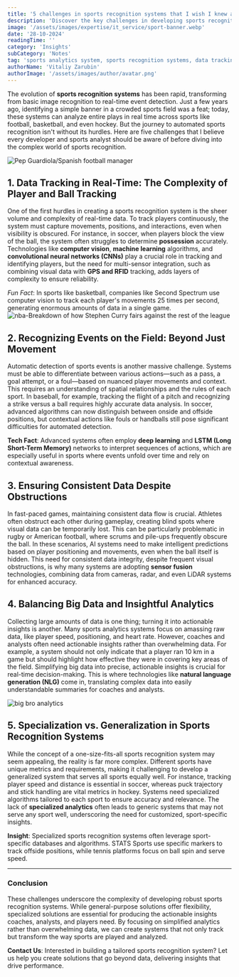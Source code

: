 ```yaml
---
title: '5 challenges in sports recognition systems that I wish I knew about before I started'
description: 'Discover the key challenges in developing sports recognition systems, from data tracking and event detection to automated decision-making for real-time analysis.'
image: '/assets/images/expertise/it_service/sport-banner.webp'
date: '28-10-2024'
readingTime: ''
category: 'Insights'
subCategory: 'Notes'
tag: 'sports analytics system, sports recognition systems, data tracking, Analytics, Sports, AI'
authorName: 'Vitaliy Zarubin'
authorImage: '/assets/images/author/avatar.png'
---
```


The evolution of **sports recognition systems** has been rapid, transforming from basic image recognition to real-time event detection. Just a few years ago, identifying a simple banner in a crowded sports field was a feat; today, these systems can analyze entire plays in real time across sports like football, basketball, and even hockey. But the journey to automated sports recognition isn't without its hurdles. Here are five challenges that I believe every developer and sports analyst should be aware of before diving into the complex world of sports recognition.

![Pep Guardiola/Spanish football manager](https://imgur.com/BrXdmFR.jpg)

## 1. Data Tracking in Real-Time: The Complexity of Player and Ball Tracking

One of the first hurdles in creating a sports recognition system is the sheer volume and complexity of real-time data. To track players continuously, the system must capture movements, positions, and interactions, even when visibility is obscured. For instance, in soccer, when players block the view of the ball, the system often struggles to determine **possession** accurately. Technologies like **computer vision**, **machine learning** algorithms, and **convolutional neural networks (CNNs)** play a crucial role in tracking and identifying players, but the need for multi-sensor integration, such as combining visual data with **GPS and RFID** tracking, adds layers of complexity to ensure reliability.

_Fun Fact_: In sports like basketball, companies like Second Spectrum use computer vision to track each player's movements 25 times per second, generating enormous amounts of data in a single game.
![nba-Breakdown of how Stephen Curry fairs against the rest of the league ](https://imgur.com/bhPOSUO.jpg)

## 2. Recognizing Events on the Field: Beyond Just Movement

Automatic detection of sports events is another massive challenge. Systems must be able to differentiate between various actions—such as a pass, a goal attempt, or a foul—based on nuanced player movements and context. This requires an understanding of spatial relationships and the rules of each sport. In baseball, for example, tracking the flight of a pitch and recognizing a strike versus a ball requires highly accurate data analysis. In soccer, advanced algorithms can now distinguish between onside and offside positions, but contextual actions like fouls or handballs still pose significant difficulties for automated detection.

**Tech Fact**: Advanced systems often employ **deep learning** and **LSTM (Long Short-Term Memory)** networks to interpret sequences of actions, which are especially useful in sports where events unfold over time and rely on contextual awareness.

## 3. Ensuring Consistent Data Despite Obstructions

In fast-paced games, maintaining consistent data flow is crucial. Athletes often obstruct each other during gameplay, creating blind spots where visual data can be temporarily lost. This can be particularly problematic in rugby or American football, where scrums and pile-ups frequently obscure the ball. In these scenarios, AI systems need to make intelligent predictions based on player positioning and movements, even when the ball itself is hidden. This need for consistent data integrity, despite frequent visual obstructions, is why many systems are adopting **sensor fusion** technologies, combining data from cameras, radar, and even LiDAR systems for enhanced accuracy.

## 4. Balancing Big Data and Insightful Analytics

Collecting large amounts of data is one thing; turning it into actionable insights is another. Many sports analytics systems focus on amassing raw data, like player speed, positioning, and heart rate. However, coaches and analysts often need actionable insights rather than overwhelming data. For example, a system should not only indicate that a player ran 10 km in a game but should highlight how effective they were in covering key areas of the field. Simplifying big data into precise, actionable insights is crucial for real-time decision-making. This is where technologies like **natural language generation (NLG)** come in, translating complex data into easily understandable summaries for coaches and analysts.

![big bro analytics](https://imgur.com/AdALASU.jpg)

## 5. Specialization vs. Generalization in Sports Recognition Systems

While the concept of a one-size-fits-all sports recognition system may seem appealing, the reality is far more complex. Different sports have unique metrics and requirements, making it challenging to develop a generalized system that serves all sports equally well. For instance, tracking player speed and distance is essential in soccer, whereas puck trajectory and stick handling are vital metrics in hockey. Systems need specialized algorithms tailored to each sport to ensure accuracy and relevance. The lack of **specialized analytics** often leads to generic systems that may not serve any sport well, underscoring the need for customized, sport-specific insights.

**Insight**: Specialized sports recognition systems often leverage sport-specific databases and algorithms. STATS Sports use specific markers to track offside positions, while tennis platforms focus on ball spin and serve speed.

---

### Conclusion

These challenges underscore the complexity of developing robust sports recognition systems. While general-purpose solutions offer flexibility, specialized solutions are essential for producing the actionable insights coaches, analysts, and players need. By focusing on simplified analytics rather than overwhelming data, we can create systems that not only track but transform the way sports are played and analyzed.

**Contact Us**: Interested in building a tailored sports recognition system? Let us help you create solutions that go beyond data, delivering insights that drive performance.
